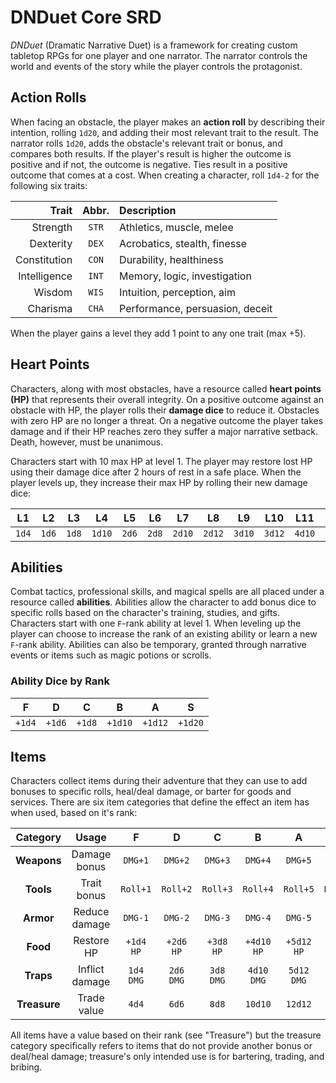 # DNDuet Core SRD
*DNDuet* (Dramatic Narrative Duet) is a framework for creating custom tabletop RPGs for one player and one narrator. The narrator controls the world and events of the story while the player controls the protagonist.

## Action Rolls
When facing an obstacle, the player makes an **action roll** by describing their intention, rolling `1d20`, and adding their most relevant trait to the result. The narrator rolls `1d20`, adds the obstacle's relevant trait or bonus, and compares both results. If the player's result is higher the outcome is positive and if not, the outcome is negative. Ties result in a positive outcome that comes at a cost. When creating a character, roll `1d4‐2` for the following six traits:

| Trait | Abbr. | Description |
| ---:|:---:|:--- |
| Strength | `STR` | Athletics, muscle, melee |
| Dexterity | `DEX` | Acrobatics, stealth, finesse |
| Constitution | `CON` | Durability, healthiness |
| Intelligence | `INT` | Memory, logic, investigation |
| Wisdom | `WIS` | Intuition, perception, aim |
| Charisma | `CHA` | Performance, persuasion, deceit |

When the player gains a level they add 1 point to any one trait (max +5).

## Heart Points
Characters, along with most obstacles, have a resource called **heart points (HP)** that represents their overall integrity. On a positive outcome against an obstacle with HP, the player rolls their **damage dice** to reduce it. Obstacles with zero HP are no longer a threat. On a negative outcome the player takes damage and if their HP reaches zero they suffer a major narrative setback. Death, however, must be unanimous.

Characters start with 10 max HP at level 1. The player may restore lost HP using their damage dice after 2 hours of rest in a safe place. When the player levels up, they increase their max HP by rolling their new damage dice:

| L1 | L2 | L3 | L4 | L5 | L6 | L7 | L8 | L9 | L10 | L11 | L12 |
|:---:|:---:|:---:|:---:|:---:|:---:|:---:|:---:|:---:|:---:|:---:|:---:|
| `1d4` | `1d6` | `1d8` | `1d10` | `2d6` | `2d8` | `2d10` | `2d12` | `3d10` | `3d12` | `4d10` | `4d12` |

## Abilities
Combat tactics, professional skills, and magical spells are all placed under a resource called **abilities**. Abilities allow the character to add bonus dice to specific rolls based on the character's training, studies, and gifts. Characters start with one `F`-rank ability at level 1. When leveling up the player can choose to increase the rank of an existing ability or learn a new `F`-rank ability. Abilities can also be temporary, granted through narrative events or items such as magic potions or scrolls.

### Ability Dice by Rank
| F | D | C | B | A | S |
|:---:|:---:|:---:|:---:|:---:|:---:|
| `+1d4` | `+1d6` | `+1d8` | `+1d10` | `+1d12` | `+1d20` |

## Items
Characters collect items during their adventure that they can use to add bonuses to specific rolls, heal/deal damage, or barter for goods and services. There are six item categories that define the effect an item has when used, based on it's rank:

| Category | Usage | F | D | C | B | A | S |
|:---:|:---:|:---:|:---:|:---:|:---:|:---:|:---:|
| **Weapons** | Damage bonus | `DMG+1` | `DMG+2` | `DMG+3` | `DMG+4` | `DMG+5` | `DMG+6` |
| **Tools** | Trait bonus | `Roll+1` | `Roll+2` | `Roll+3` | `Roll+4` | `Roll+5` | `Roll+6` |
| **Armor** | Reduce damage | `DMG-1` | `DMG-2` | `DMG-3` | `DMG-4` | `DMG-5` | `DMG-6` |
| **Food** | Restore HP | `+1d4 HP` | `+2d6 HP` | `+3d8 HP` | `+4d10 HP` | `+5d12 HP` | `+6d20 HP` |
| **Traps** | Inflict damage | `1d4 DMG` | `2d6 DMG` | `3d8 DMG` | `4d10 DMG` | `5d12 DMG` | `6d20 DMG` |
| **Treasure** | Trade value | `4d4` | `6d6` | `8d8` | `10d10` | `12d12` | `20d20` |

All items have a value based on their rank (see "Treasure") but the treasure category specifically refers to items that do not provide another bonus or deal/heal damage; treasure's only intended use is for bartering, trading, and bribing.
